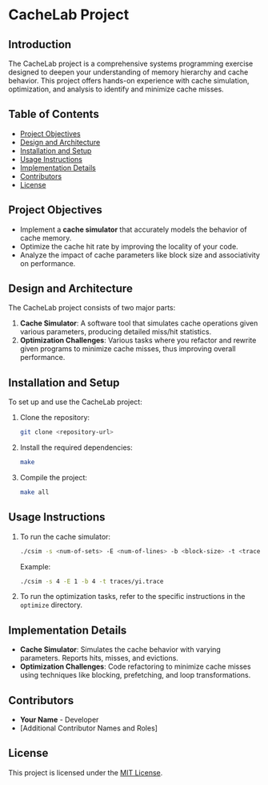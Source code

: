 # CacheLab Project

## Introduction
The CacheLab project is a comprehensive systems programming exercise designed to deepen your understanding of memory hierarchy and cache behavior. This project offers hands-on experience with cache simulation, optimization, and analysis to identify and minimize cache misses.

## Table of Contents
- [Project Objectives](#project-objectives)
- [Design and Architecture](#design-and-architecture)
- [Installation and Setup](#installation-and-setup)
- [Usage Instructions](#usage-instructions)
- [Implementation Details](#implementation-details)
- [Contributors](#contributors)
- [License](#license)

## Project Objectives
- Implement a **cache simulator** that accurately models the behavior of cache memory.
- Optimize the cache hit rate by improving the locality of your code.
- Analyze the impact of cache parameters like block size and associativity on performance.

## Design and Architecture
The CacheLab project consists of two major parts:
1. **Cache Simulator**: A software tool that simulates cache operations given various parameters, producing detailed miss/hit statistics.
2. **Optimization Challenges**: Various tasks where you refactor and rewrite given programs to minimize cache misses, thus improving overall performance.

## Installation and Setup
To set up and use the CacheLab project:
1. Clone the repository:
    ```bash
    git clone <repository-url>
    ```
2. Install the required dependencies:
    ```bash
    make
    ```
3. Compile the project:
    ```bash
    make all
    ```

## Usage Instructions
1. To run the cache simulator:
    ```bash
    ./csim -s <num-of-sets> -E <num-of-lines> -b <block-size> -t <tracefile>
    ```
   Example:
    ```bash
    ./csim -s 4 -E 1 -b 4 -t traces/yi.trace
    ```

2. To run the optimization tasks, refer to the specific instructions in the `optimize` directory.

## Implementation Details
- **Cache Simulator**: Simulates the cache behavior with varying parameters. Reports hits, misses, and evictions.
- **Optimization Challenges**: Code refactoring to minimize cache misses using techniques like blocking, prefetching, and loop transformations.

## Contributors
- **Your Name** - Developer
- [Additional Contributor Names and Roles]

## License
This project is licensed under the [MIT License](LICENSE).
